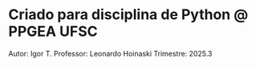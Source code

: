 # Criado para disciplina de Python @ PPGEA UFSC

Autor: Igor T.
Professor: Leonardo Hoinaski
Trimestre: 2025.3